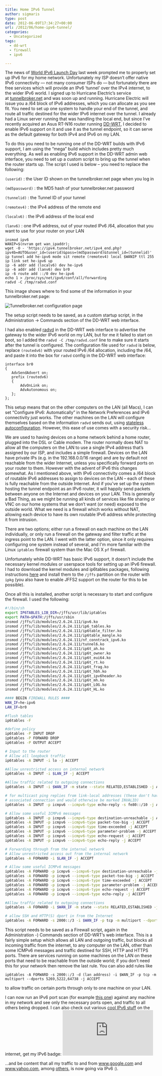 ```yaml
---
title: Home IPv6 Tunnel
author: sigmaris
type: post
date: 2012-06-09T17:34:27+00:00
url: /2012/06/home-ipv6-tunnel/
categories:
  - Uncategorized
tags:
  - dd-wrt
  - firewall
  - ipv6

---
```

The news of [World IPv6 Launch Day][1] last week prompted me to properly set up IPv6 for my home network. Unfortunately my ISP doesn&#8217;t offer native IPv6 connectivity — not many consumer ISPs do — but fortunately there are free services which will provide an IPv6 &#8216;tunnel&#8217; over the IPv4 internet, to the wider IPv6 world. I signed up to Hurricane Electric&#8217;s service at [tunnelbroker.net][2] and was soon up and running. Hurricane Electric will issue you a /64 block of IPv6 addresses, which you can allocate as you see fit. You need to set up one system to handle your end of the tunnel, and route all traffic destined for the wider IPv6 internet over the tunnel. I already had a Linux server running that was handling the local end, but since I&#8217;ve recently acquired an Asus RT-N16 router running [DD-WRT][3], I decided to enable IPv6 support on it and use it as the tunnel endpoint, so it can serve as the default gateway for both IPv4 and IPv6 on my LAN.

To do this you need to be running one of the DD-WRT builds with IPv6 support, I am using the &#8220;mega&#8221; build which includes pretty much everything. As well as enabling IPv6 support in the DD-WRT admin web interface, you need to set up a custom script to bring up the tunnel when the router starts up. The script I used is below &#8211; you need to replace the following:

`(userid)`
:   the User ID shown on the tunnelbroker.net page when you log in

`(md5password)`
:   the MD5 hash of your tunnelbroker.net password

`(tunnelid)`
:   the Tunnel ID of your tunnel

`(remotev4)`
:   the IPv4 address of the remote end

`(localv6)`
:   the IPv6 address of the local end

`(lanv6)`
:   one IPv6 address, out of your routed IPv6 /64, allocation that you want to use for your router on your LAN

```
insmod ipv6
WANIP=$(nvram get wan_ipaddr);
wget -O - 'https://ipv4.tunnelbroker.net/ipv4_end.php?ipv4b=AUTO&user_id=(userid)&pass=(md5password)&tunnel_id=(tunnelid)'
ip tunnel add he-ipv6 mode sit remote (remotev4) local $WANIP ttl 255
ip link set he-ipv6 up
ip -6 addr add (localv6) dev he-ipv6
ip -6 addr add (lanv6) dev br0
ip -6 route add ::/0 dev he-ipv6
echo 1 > /proc/sys/net/ipv6/conf/all/forwarding
radvd -C /tmp/radvd.conf
```

This image shows where to find some of the information in your tunnelbroker.net page:

![Tunnelbroker.net configuration page][4]

The setup script needs to be saved, as a custom startup script, in the Administration -> Commands section of the DD-WRT web interface.

I had also enabled [radvd][5] in the DD-WRT web interface to advertise the gateway to the wider IPv6 world on my LAN, but for me it failed to start on boot, so I added the `radvd -C /tmp/radvd.conf` line to make sure it starts after the tunnel is configured. The configuration file used for `radvd` is below, replace `(routedv6)` with your routed IPv6 /64 allocation, including the /64, and paste it into the box for `radvd` config in the DD-WRT web interface:

```
interface br0
{
   AdvSendAdvert on;
   prefix (routedv6)
   {
       AdvOnLink on;
       AdvAutonomous on;
   };
};
```

This setup means that on the other computers on the LAN (all Macs), I can set &#8220;Configure IPv6: Automatically&#8221; in the Network Preferences and IPv6 connectivity just works. The other machines on the LAN will configure themselves based on the information `radvd` sends out, using [stateless autoconfiguration][6]. However, this ease of use comes with a security risk&#8230;

<!--more-->We are used to having devices on a home network behind a home router, plugged into the DSL or Cable modem. The router normally does NAT to allow all the computers on the LAN to use a single IPv4 address that&#8217;s assigned by our ISP, and includes a simple firewall. Devices on the LAN have private IPs (e.g. in the 192.168.0.0/16 range) and are by default not reachable from the wider Internet, unless you specifically forward ports on your router to them. However with the advent of IPv6 this changes somewhat. As I mentioned above, with IPv6 connectivity comes a /64 block of routable IPv6 addresses to assign to devices on the LAN &#8211; each of these is fully reachable from the outside Internet. And if you&#8217;ve set up the system hosting the tunnel endpoint as an IPv6 router, it will happily send packets between anyone on the Internet and devices on your LAN. This is generally a Bad Thing, as we might be running all kinds of services like file sharing or VNC on our home systems that we don&#8217;t want (or need) exposed to the outside world. What we need is a firewall which works without NAT, allowing each device to have its own routable IPv6 address while protecting it from intrusion.

There are two options; either run a firewall on each machine on the LAN individually, or only run a firewall on the gateway and filter traffic at the ingress point to the LAN. I went with the latter option, since it only requires configuring one system instead of several, and I'm more familiar with the Linux `iptables` firewall system than the Mac OS X `pf` firewall.

Unfortunately while DD-WRT has basic IPv6 support, it doesn't include the necessary kernel modules or userspace tools for setting up an IPv6 firewall. I had to download the kernel modules and ip6tables packages, following instructions [here][7] and install them to the `/jffs` partition on the router with `ipkg` (you also have to enable JFFS2 support on the router for this to be possible).

Once all this is installed, another script is necessary to start and configure the firewall. I used the following:

```bash
#!/bin/sh
export IP6TABLES_LIB_DIR=/jffs/usr/lib/iptables
export PATH=$PATH:/jffs/usr/sbin
insmod /jffs/lib/modules/2.6.24.111/ipv6.ko
insmod /jffs/lib/modules/2.6.24.111/ip6_tables.ko
insmod /jffs/lib/modules/2.6.24.111/ip6table_filter.ko
insmod /jffs/lib/modules/2.6.24.111/ip6table_mangle.ko
insmod /jffs/lib/modules/2.6.24.111/nf_conntrack_ipv6.ko
insmod /jffs/lib/modules/2.6.24.111/tunnel6.ko
insmod /jffs/lib/modules/2.6.24.111/ip6t_ah.ko
insmod /jffs/lib/modules/2.6.24.111/ip6t_owner.ko
insmod /jffs/lib/modules/2.6.24.111/ip6t_eui64.ko
insmod /jffs/lib/modules/2.6.24.111/ip6t_rt.ko
insmod /jffs/lib/modules/2.6.24.111/ip6t_frag.ko
insmod /jffs/lib/modules/2.6.24.111/ip6t_hbh.ko
insmod /jffs/lib/modules/2.6.24.111/ip6t_ipv6header.ko
insmod /jffs/lib/modules/2.6.24.111/ip6t_mh.ko
insmod /jffs/lib/modules/2.6.24.111/ip6t_LOG.ko
insmod /jffs/lib/modules/2.6.24.111/ip6t_HL.ko

#### BEGIN FIREWALL RULES ####
WAN_IF=he-ipv6
LAN_IF=br0

#flush tables
ip6tables -F

#define policy
ip6tables -P INPUT DROP
ip6tables -P FORWARD DROP
ip6tables -P OUTPUT ACCEPT

# Input to the router
# Allow all loopback traffic
ip6tables -A INPUT -i lo -j ACCEPT

#Allow unrestricted access on internal network
ip6tables -A INPUT -i $LAN_IF -j ACCEPT

#Allow traffic related to outgoing connections
ip6tables -A INPUT -i $WAN_IF -m state --state RELATED,ESTABLISHED -j ACCEPT

# for multicast ping replies from link-local addresses (these don't have an
# associated connection and would otherwise be marked INVALID)
ip6tables -A INPUT -p icmpv6 --icmpv6-type echo-reply -s fe80::/10 -j ACCEPT

# Allow some useful ICMPv6 messages
ip6tables -A INPUT -p icmpv6 --icmpv6-type destination-unreachable -j ACCEPT
ip6tables -A INPUT -p icmpv6 --icmpv6-type packet-too-big -j ACCEPT
ip6tables -A INPUT -p icmpv6 --icmpv6-type time-exceeded -j ACCEPT
ip6tables -A INPUT -p icmpv6 --icmpv6-type parameter-problem -j ACCEPT
ip6tables -A INPUT -p icmpv6 --icmpv6-type echo-request -j ACCEPT
ip6tables -A INPUT -p icmpv6 --icmpv6-type echo-reply -j ACCEPT

# Forwarding through from the internal network
# Allow unrestricted access out from the internal network
ip6tables -A FORWARD -i $LAN_IF -j ACCEPT

# Allow some useful ICMPv6 messages
ip6tables -A FORWARD -p icmpv6 --icmpv6-type destination-unreachable -j ACCEPT
ip6tables -A FORWARD -p icmpv6 --icmpv6-type packet-too-big -j ACCEPT
ip6tables -A FORWARD -p icmpv6 --icmpv6-type time-exceeded -j ACCEPT
ip6tables -A FORWARD -p icmpv6 --icmpv6-type parameter-problem -j ACCEPT
ip6tables -A FORWARD -p icmpv6 --icmpv6-type echo-request -j ACCEPT
ip6tables -A FORWARD -p icmpv6 --icmpv6-type echo-reply -j ACCEPT

#Allow traffic related to outgoing connections
ip6tables -A FORWARD -i $WAN_IF -m state --state RELATED,ESTABLISHED -j ACCEPT

# allow SSH and HTTP(S) dport in from the Internet
ip6tables -A FORWARD -s 2000::/3 -i $WAN_IF -p tcp -m multiport --dports 22,80,443 -j ACCEPT
```

This script needs to be saved as a Firewall script, again in the Administration -) Commands section of DD-WRT&#8217;s web interface. This is a fairly simple setup which allows all LAN and outgoing traffic, but blocks all incoming traffic from the internet, to any computer on the LAN, other than some ICMPv6 messages and traffic destined for SSH, HTTP and HTTPS ports. There are services running on some machines on the LAN on these ports that need to be reachable from the outside world; if you don&#8217;t need this for your network then remove the last rule. You can also add rules like

```
ip6tables -A FORWARD -s 2000::/3 -d (lan address) -i $WAN_IF -p tcp -m multiport --dports 5269,5222,64738 -j ACCEPT
```

to allow traffic on certain ports through only to one machine on your LAN.

I can now run an IPv6 port scan (for example [this one][8]) against any machine in my network and see only the necessary ports open, and traffic to all others being dropped. I can also check out various [cool IPv6 stuff][9] on the internet, get my IPv6 badge: ![IPv6 Certification Badge for sigmaris][10]

&#8230;and be content that all my traffic to and from www.google.com and www.yahoo.com, among [others][11], is now going via IPv6 :).

 [1]: http://www.worldipv6launch.org "World IPv6 Launch Day"
 [2]: http://tunnelbroker.net "Hurricane Electric Tunnel Broker"
 [3]: http://www.dd-wrt.com/ "DD-WRT open source router firmware"
 [4]: /blog/uploads/2012/06/tunneldetails.png
 [5]: http://www.litech.org/radvd/ "Routing Advertisement Daemon"
 [6]: http://tools.ietf.org/html/rfc4862 "IPv6 Stateless Address Autoconfiguration"
 [7]: http://www.dd-wrt.com/wiki/index.php/IPv6#ip6tables_for_K26_big_images "DD-WRT IPv6 Wiki page"
 [8]: http://ipv6.chappell-family.com/ipv6tcptest/ "IPv6 port scanner"
 [9]: http://www.sixxs.net/misc/coolstuff/ "Cool IPv6 Stuff"
 [10]: http://ipv6.he.net/certification/create_badge.php?pass_name=sigmaris&badge=3
 [11]: http://www.worldipv6launch.org/participants/?q=1 "IPv6 Launch Day participants"
